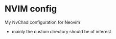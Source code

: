 # NVIM config

My NvChad configuration for Neovim

- mainly the custom directory should be of interest
